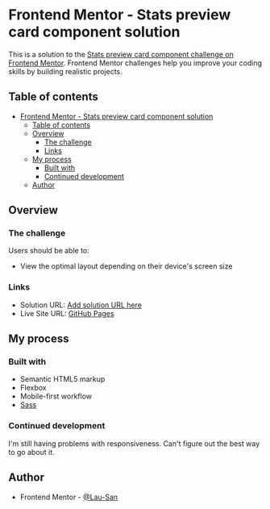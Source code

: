 # Frontend Mentor - Stats preview card component solution

This is a solution to the [Stats preview card component challenge on Frontend Mentor](https://www.frontendmentor.io/challenges/stats-preview-card-component-8JqbgoU62). Frontend Mentor challenges help you improve your coding skills by building realistic projects. 

## Table of contents

- [Frontend Mentor - Stats preview card component solution](#frontend-mentor---stats-preview-card-component-solution)
  - [Table of contents](#table-of-contents)
  - [Overview](#overview)
    - [The challenge](#the-challenge)
    - [Links](#links)
  - [My process](#my-process)
    - [Built with](#built-with)
    - [Continued development](#continued-development)
  - [Author](#author)

## Overview

### The challenge

Users should be able to:

- View the optimal layout depending on their device's screen size

### Links

- Solution URL: [Add solution URL here](https://your-solution-url.com)
- Live Site URL: [GitHub Pages](https://lau-san.github.io/fm-stats-preview-card/)

## My process

### Built with

- Semantic HTML5 markup
- Flexbox
- Mobile-first workflow
- [Sass](https://sass-lang.com)

### Continued development

I'm still having problems with responsiveness. Can't figure out the best way to
go about it.

## Author

- Frontend Mentor - [@Lau-San](https://www.frontendmentor.io/profile/Lau-San)
